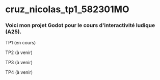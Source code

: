 # cruz_nicolas_tp1_582301MO

### Voici mon projet Godot pour le cours d'interactivité ludique (A25). 

TP1 (en cours)

TP2 (à venir)

TP3 (à venir)

TP4 (à venir)


